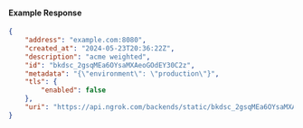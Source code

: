 <!-- Code generated for API Clients. DO NOT EDIT. -->

#### Example Response

```json
{
	"address": "example.com:8080",
	"created_at": "2024-05-23T20:36:22Z",
	"description": "acme weighted",
	"id": "bkdsc_2gsqMEa6OYsaMXAeoGOdEY30C2z",
	"metadata": "{\"environment\": \"production\"}",
	"tls": {
		"enabled": false
	},
	"uri": "https://api.ngrok.com/backends/static/bkdsc_2gsqMEa6OYsaMXAeoGOdEY30C2z"
}
```
